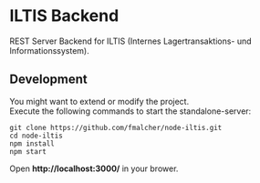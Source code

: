 # ILTIS Backend

REST Server Backend for ILTIS (Internes Lagertransaktions- und Informationssystem). 

## Development

You might want to extend or modify the project.  
Execute the following commands to start the standalone-server:

```
git clone https://github.com/fmalcher/node-iltis.git
cd node-iltis
npm install
npm start
```

Open __http://localhost:3000/__ in your brower.